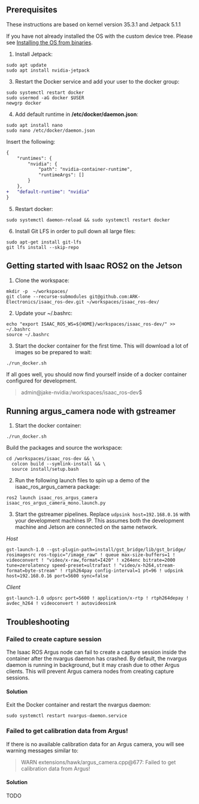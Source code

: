 ## Prerequisites
These instructions are based on kernel version 35.3.1 and Jetpack 5.1.1

If you have not already installed the OS with the custom device tree. Please see [Installing the OS from binaries](https://github.com/ARK-Electronics/ark_jetson_core#installing-the-os-from-binaries).

1. Install Jetpack:
```
sudo apt update
sudo apt install nvidia-jetpack
```

3. Restart the Docker service and add your user to the docker group:
```
sudo systemctl restart docker
sudo usermod -aG docker $USER
newgrp docker
```

4. Add default runtime in **/etc/docker/daemon.json**:
```
sudo apt install nano
sudo nano /etc/docker/daemon.json
```
Insert the following:
```diff
{
    "runtimes": {
        "nvidia": {
            "path": "nvidia-container-runtime",
            "runtimeArgs": []
        }
    },
+   "default-runtime": "nvidia"
}
```

5. Restart docker:
```
sudo systemctl daemon-reload && sudo systemctl restart docker
```

6. Install Git LFS in order to pull down all large files:
```
sudo apt-get install git-lfs
git lfs install --skip-repo
```

## Getting started with Isaac ROS2 on the Jetson

1. Clone the workspace:
```
mkdir -p  ~/workspaces/
git clone --recurse-submodules git@github.com:ARK-Electronics/isaac_ros-dev.git ~/workspaces/isaac_ros-dev/
```

2. Update your ~/.bashrc:
```
echo "export ISAAC_ROS_WS=${HOME}/workspaces/isaac_ros-dev/" >> ~/.bashrc
source ~/.bashrc
```

3. Start the docker container for the first time. This will download a lot of images so be prepared to wait:
```
./run_docker.sh
```

If all goes well, you should now find yourself inside of a docker container configured for development.
> admin@jake-nvidia:/workspaces/isaac_ros-dev$

## Running argus_camera node with gstreamer

1. Start the docker container:
```
./run_docker.sh
```
Build the packages and source the workspace:
```
cd /workspaces/isaac_ros-dev && \
  colcon build --symlink-install && \
  source install/setup.bash
```

2. Run the following launch files to spin up a demo of the isaac_ros_argus_camera package:
```
ros2 launch isaac_ros_argus_camera isaac_ros_argus_camera_mono.launch.py
```

<!-- 2. (Optional) Check that the gstreamer elements from the **gst_bridge** package were sucessfully build: -->
<!-- gst-inspect-1.0 install/gst_bridge/lib/gst_bridge/librosgstbridge.so -->

3. Start the gstreamer pipelines. Replace `udpsink host=192.168.0.16` with your development machines IP. This assumes
both the development machine and Jetson are connected on the same network. <br>

*Host*
```
gst-launch-1.0 --gst-plugin-path=install/gst_bridge/lib/gst_bridge/ rosimagesrc ros-topic="/image_raw" ! queue max-size-buffers=1 ! videoconvert ! "video/x-raw,format=I420" ! x264enc bitrate=2000 tune=zerolatency speed-preset=ultrafast ! "video/x-h264,stream-format=byte-stream" ! rtph264pay config-interval=1 pt=96 ! udpsink host=192.168.0.16 port=5600 sync=false
```
*Client*
```
gst-launch-1.0 udpsrc port=5600 ! application/x-rtp ! rtph264depay ! avdec_h264 ! videoconvert ! autovideosink

```

## Troubleshooting

### Failed to create capture session
The Isaac ROS Argus node can fail to create a capture session inside the container after the nvargus daemon has crashed. By default, the  nvargus daemon is running in background, but it may crash due to other Argus clients. This will prevent Argus camera nodes from creating  capture sessions.
#### Solution
Exit the Docker container and restart the nvargus daemon:
```
sudo systemctl restart nvargus-daemon.service
```

### Failed to get calibration data from Argus!
If there is no available calibration data for an Argus camera, you will see warning messages similar to:
> WARN  extensions/hawk/argus_camera.cpp@677: Failed to get calibration data from Argus!
#### Solution
TODO